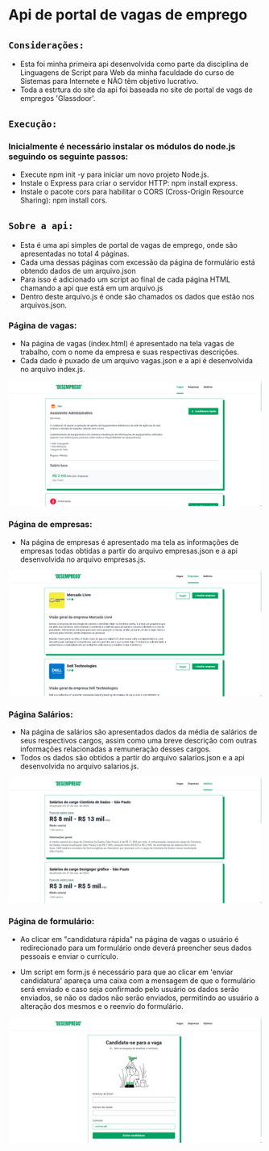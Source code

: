 # Api de portal de vagas de emprego

## `Considerações:`
* Esta foi minha primeira api desenvolvida como parte da disciplina de Linguagens de Script para Web da minha faculdade do curso de Sistemas para Internete e NÃO têm objetivo lucrativo.
* Toda a estrtura do site da api foi baseada no site de portal de vags de empregos 'Glassdoor'.

## `Execução:`
### Inicialmente é necessário instalar os módulos do node.js seguindo os seguinte passos:
* Execute npm init -y para iniciar um novo projeto Node.js.
* Instale o Express para criar o servidor HTTP: npm install express.
* Instale o pacote cors para habilitar o CORS (Cross-Origin Resource Sharing): npm install cors.

## `Sobre a api:`
* Esta é uma api simples de portal de vagas de emprego, onde são apresentadas no total 4 páginas.
* Cada uma dessas páginas com excessão da página de formulário está obtendo dados de um arquivo.json
* Para isso é adicionado um script ao final de cada página HTML chamando a api que está em um arquivo.js
* Dentro deste arquivo.js é onde são chamados os dados que estão nos arquivos.json.

### Página de vagas:
* Na página de vagas (index.html) é apresentado na tela vagas de trabalho, com o nome da empresa e suas respectivas descrições.
* Cada dado é puxado de um arquivo vagas.json e a api é desenvolvida no arquivo index.js.

![Página princial](src/img/principal.png)

### Página de empresas:

* Na página de empresas é apresentado ma tela as informações de empresas todas obtidas a partir do arquivo empresas.json e a api desenvolvida no arquivo empresas.js.
  
![Página princial](src/img/empresas.png)
### Página Salários:

* Na página de salários são apresentados dados da média de salários de seus respectivos cargos, assim como uma breve descrição com outras informações relacionadas a remuneração desses cargos.
* Todos os dados são obtidos a partir do arquivo salarios.json e a api desenvolvida no arquivo salarios.js.

![Página princial](src/img/salarios.png)

### Página de formulário:

* Ao clicar em "candidatura rápida" na página de vagas o usuário é redirecionado para um formulário onde deverá preencher seus dados pessoais e enviar o currículo.

* Um script em form.js é necessário para que ao clicar em 'enviar candidatura' apareça uma caixa com a mensagem de que o formulário será enviado e caso seja confirmado pelo usuário os dados serão enviados, se não os dados não serão enviados, permitindo ao usuário a alteração dos mesmos e o reenvio do formulário.

![Página princial](src/img/formulario.png)
